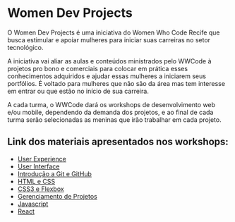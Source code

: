 # Women Dev Projects

O Women Dev Projects é uma iniciativa do Women Who Code Recife que busca estimular e apoiar mulheres para iniciar suas carreiras no setor tecnológico.

A iniciativa vai aliar as aulas e conteúdos ministrados pelo WWCode à projetos pro bono e comerciais para colocar em prática esses conhecimentos adquiridos e ajudar essas mulheres a iniciarem seus portfólios. É voltado para mulheres que não são da área mas tem interesse em entrar ou que estão no início de sua carreira.

A cada turma, o WWCode dará os workshops de desenvolvimento web e/ou mobile, dependendo da demanda dos projetos, e ao final de cada turma serão selecionadas as meninas que irão trabalhar em cada projeto.

## Link dos materiais apresentados nos workshops:
- [User Experience](https://github.com/womenwhocoderecife/workshops_wdp/tree/master/ux)
- [User Interface](https://github.com/womenwhocoderecife/workshops_wdp/tree/master/ui)
- [Introdução a Git e GitHub](https://github.com/womenwhocoderecife/workshops_wdp/tree/master/git)
- [HTML e CSS](https://github.com/womenwhocoderecife/workshops_wdp/tree/master/html:css)
- [CSS3 e Flexbox](https://github.com/womenwhocoderecife/workshops_wdp/tree/master/flex-box)
- [Gerenciamento de Projetos](#)
- [Javascript](https://github.com/womenwhocoderecife/workshops_wdp/tree/master/javascript)
- [React](https://github.com/womenwhocoderecife/workshops_wdp/tree/master/react-wdproject)
